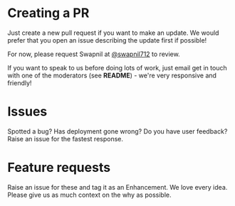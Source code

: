 # Creating a PR

Just create a new pull request if you want to make an update. We would prefer that you open an issue describing the update first if possible!

For now, please request Swapnil at [@swapnil712](https://github.com/swapnil712) to review.

If you want to speak to us before doing lots of work, just email get in touch with one of the moderators (see **README**) - we're very responsive and friendly!

# Issues

Spotted a bug? Has deployment gone wrong? Do you have user feedback? Raise an issue for the fastest response.

# Feature requests

Raise an issue for these and tag it as an Enhancement. We love every idea. Please give us as much context on the why as possible.
